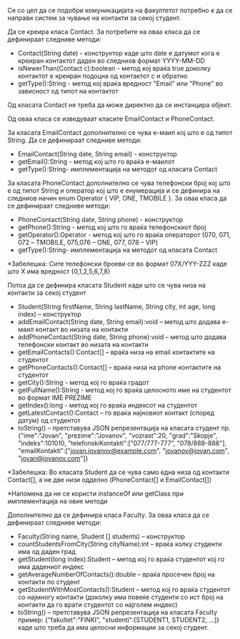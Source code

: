 Се со цел да се подобри комуникацијата на факултетот потребно е да се направи систем за чување на контакти за секој студент.

Да се креира класа Contact. За потребите на оваа класа да се дефинираат следниве методи:

* Contact(String date) - конструктор каде што date е датумот кога е креиран контактот даден во следниов формат YYYY-MM-DD
* isNewerThan(Contact c):boolean - метод кој враќа true доколку контактот е креиран подоцна од контактот c и обратно
* getType():String - метод кој враќа вредност "Email" или "Phone" во зависност од типот на контактот

Од класата Contact не треба да може директно да се инстанцира објект.

Од оваа класа се изведуваат класите EmailContact и PhoneContact.

За класата EmailContact дополнително се чува e-маил кој што е од типот String. Да се дефинираат следниве методи:

* EmailContact(String date, String email) - конструктор
* getEmail():String - метод кој што го враќа е-маилот
* getType():String- имплементација на методот од класата Contact

За класата PhoneContact дополнително се чува телефонски број кој што е од типот String и оператор кој што е енумерација и се дефинира на следниов начин enum Operator { VIP, ONE, TMOBILE }. За оваа класа да се дефинираат следниве методи:

* PhoneContact(String date, String phone) - конструктор
* getPhone():String - метод кој што го враќа телефонскиот број
* getOperator():Operator - метод кој што го враќа операторот (070, 071, 072 – TMOBILE, 075,076 – ONE, 077, 078 – VIP)
* getType():String- имплементација на методот од класата Contact

*Забелешка: Сите телефонски броеви се во формат 07X/YYY-ZZZ каде што X има вредност {0,1,2,5,6,7,8}

Потоа да се дефинира класата Student каде што се чува низа на контакти за секој студент

* Student(String firstName, String lastName, String city, int age, long index) – конструктор
* addEmailContact(String date, String email):void – метод што додава е-маил контакт во низата на контакти
* addPhoneContact(String date, String phone):void – метод што додава телефонски контакт во низата на контакти
* getEmailContacts():Contact[] – враќа низа на email контактите на студентот
* getPhoneContacts():Contact[] – враќа низа на phone контактите на студентот
* getCity():String - метод кој го враќа градот
* getFullName():String - метод кој го враќа целосното име на студентот во формат IME PREZIME
* getIndex():long - метод кој го враќа индексот на студентот
* getLatestContact():Contact – го враќа најновиот контакт (според датум) од студентот
* toString() – претставува JSON репрезентација на класата студент пр. {"ime":"Jovan", "prezime":"Jovanov", "vozrast":20, "grad":"Skopje", "indeks":101010, "telefonskiKontakti":["077/777-777", "078/888-888"], "emailKontakti":["jovan.jovanov@example.com", "jovanov@jovan.com", "jovan@jovanov.com"]}

*Забелешка: Во класата Student да се чува само една низа од контакти Contact[], а не две низи одделно (PhoneContact[] и EmailContact[])

*Напомена да не се користи instanceOf или getClass при имплементација на овие методи

Дополнително да се дефинира класа Faculty. За оваа класа да се дефинираат следниве методи:

* Faculty(String name, Student [] students) – конструктор
* countStudentsFromCity(String cityName):int – враќа колку студенти има од даден град
* getStudent(long index):Student – метод кој го враќа студентот кој го има дадениот индекс
* getAverageNumberOfContacts():double – враќа просечен број на контакти по студент
* getStudentWithMostContacts():Student – метод кој го враќа студентот со најмногу контакти (доколку има повеќе студенти со ист број на контакти да го врати студентот со најголем индекс)
* toString() – претставува JSON репрезентација на класата Faculty пример: {"fakultet":"FINKI", "studenti":[STUDENT1, STUDENT2, ...]} каде што треба да има целосни информации за секој студент.